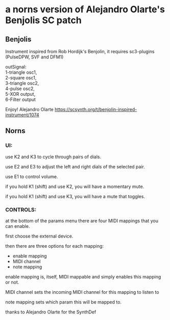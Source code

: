 # a norns version of Alejandro Olarte's Benjolis SC patch

## Benjolis
Instrument inspired from Rob Hordijk's Benjolin, it requires sc3-plugins (PulseDPW, SVF and DFM1)

outSignal:  
1-triangle osc1,  
2-square osc1,  
3-triangle osc2,  
4-pulse osc2,  
5-XOR output,  
6-Filter output  

Enjoy! Alejandro Olarte
https://scsynth.org/t/benjolin-inspired-instrument/1074<Paste>

## Norns

### UI:
use K2 and K3 to
cycle through pairs of dials.

use E2 and E3 to
adjust the left and right
dials of the selected
pair.

use E1 to
control volume.

if you hold K1 (shift)
and use K2, you will
have a momentary mute.

if you hold K1 (shift)
and use K3, you will
have a mute that toggles.

### CONTROLS:
at the bottom of the params
menu there are four MIDI
mappings that you can enable.

first choose the external device.

then there are three options for
each mapping:
- enable mapping
- MIDI channel
- note mapping

enable mapping is, itself,
MIDI mappable and simply
enables this mapping or not.

MIDI channel sets the incoming
MIDI channel for this mapping
to listen to

note mapping sets which param
this will be mapped to.


thanks to Alejandro Olarte
for the SynthDef

